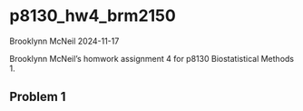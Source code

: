 p8130_hw4_brm2150
================
Brooklynn McNeil
2024-11-17

Brooklynn McNeil’s homwork assignment 4 for p8130 Biostatistical Methods
1.

## Problem 1
